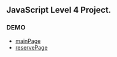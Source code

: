 ## JavaScript Level 4 Project.

### DEMO
- [mainPage](https://sphilee.github.io/javascript-reservation/mainpage/)
- [reservePage](https://sphilee.github.io/javascript-reservation/reserve/)
